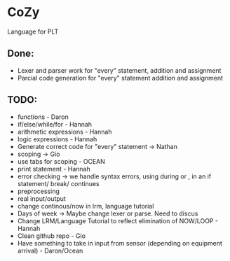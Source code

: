 CoZy
====

Language for PLT

Done:
-----
- Lexer and parser work for "every" statement, addition and assignment
- Parcial code generation for "every" statement addition and assignment

TODO:
-----
- functions - Daron
- if/else/while/for - Hannah
- arithmetic expressions - Hannah
- logic expressions - Hannah
- Generate correct code for "every" statement -> Nathan
- scoping -> Gio
- use tabs for scoping - OCEAN
- print statement - Hannah
- error checking -> we handle syntax errors, using during or , in an if statement/ break/ continues
- preprocessing
- real input/output
- change continous/now in lrm, language tutorial
- Days of week -> Maybe change lexer or parse. Need to discus
- Change LRM/Language Tutorial to reflect elimination of NOW/LOOP - Hannah
- Clean github repo - Gio
- Have something to take in input from sensor (depending on equipment arrival) - Daron/Ocean

